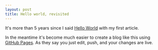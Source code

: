 ```yaml
---
layout: post
title: Hello world, revisited
---
```

It's more than 5 years since I said [Hello World]({{site.baseurl}}/Hello-world) with my first article.

In the meantime it's become much easier to create a blog like this using [GitHub Pages](https://pages.github.com). As they say you just edit, push, and your changes are live.
